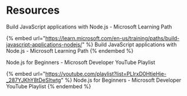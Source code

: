 # Resources

Build JavaScript applications with Node.js - Microsoft Learning Path

{% embed url="https://learn.microsoft.com/en-us/training/paths/build-javascript-applications-nodejs/" %}
Build JavaScript applications with Node.js - Microsoft Learning Path
{% endembed %}

Node.js for Beginners - Microsoft Developer YouTube Playlist

{% embed url="https://youtube.com/playlist?list=PLlrxD0HtieHje-_287YJKhY8tDeSItwtg" %}
Node.js for Beginners - Microsoft Developer YouTube Playlist
{% endembed %}
